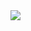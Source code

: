 <img src="https://capsule-render.vercel.app/api?type=transparent&color=#111111&height=300&section=header&text=Soilder Code&fontSize=90" />

